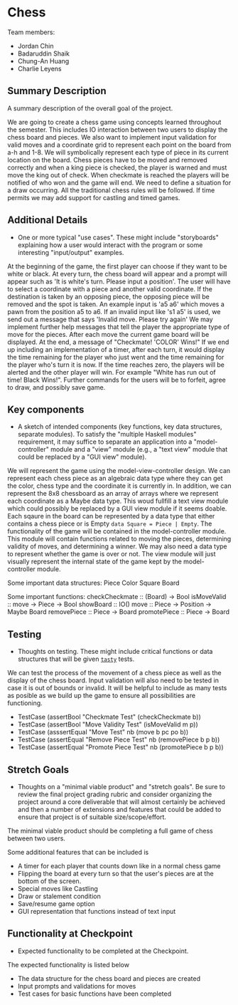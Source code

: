# Chess

Team members:

- Jordan Chin
- Badaruddin Shaik
- Chung-An Huang
- Charlie Leyens

## Summary Description

A summary description of the overall goal of the project.

We are going to create a chess game using concepts learned throughout the semester. This includes IO interaction between two users to display the chess board and pieces. We also want to implement input validation for valid moves and a coordinate grid to represent each point on the board from a-h and 1-8. We will symbolically represent each type of piece in its current location on the board. Chess pieces have to be moved and removed correctly and when a king piece is checked, the player is warned and must move the king out of check. When checkmate is reached the players will be notified of who won and the game will end. We need to define a situation for a draw occurring. All the traditional chess rules will be followed. If time permits we may add support for castling and timed games.

## Additional Details

- One or more typical "use cases". These might include "storyboards" explaining
  how a user would interact with the program or some interesting "input/output"
  examples.

At the beginning of the game, the first player can choose if they want to be white or black. At every turn, the chess board will appear and a prompt will appear such as 'It is white's turn. Please input a position'. The user will have to select a coordinate with a piece and another valid coordinate. If the destination is taken by an opposing piece, the opposing piece will be removed and the spot is taken. An example input is 'a5 a6' which moves a pawn from the position a5 to a6. If an invalid input like 's1 a5' is used, we send out a message that says 'Invalid move. Please try again' We may implement further help messages that tell the player the appropriate type of move for the pieces. After each move the current game board will be displayed. At the end, a message of "Checkmate! 'COLOR' Wins!" If we end up including an implementation of a timer, after each turn, it would display the time remaining for the player who just went and the time remaining for the player who's turn it is now. If the time reaches zero, the players will be alerted and the other player will win. For example "White has run out of time! Black Wins!". Further commands for the users will be to forfeit, agree to draw, and possibly save game.

## Key components

- A sketch of intended components (key functions, key data structures, separate
  modules). To satisfy the "multiple Haskell modules" requirement, it may
  suffice to separate an application into a "model-controller" module and a
  "view" module (e.g., a "text view" module that could be replaced by a "GUI
  view" module).

We will represent the game using the model-view-controller design. We can represent each chess piece as an algebraic data type where they can get the color, chess type and the coordinate it is currently in. In addition, we can represent the 8x8 chessboard as an array of arrays where we represent each coordinate as a Maybe data type. This woud fullfill a text view module which could possibly be replaced by a GUI view module if it seems doable. Each sqaure in the board can be represented by a data type that either contains a chess piece or is Empty `data Square = Piece | Empty`. The functionality of the game will be contained in the model-controller module. This module will contain functions related to moving the pieces, determining validity of moves, and determining a winner. We may also need a data type to represent whether the game is over or not. The view module will just visually represent the internal state of the game kept by the model-controller module.

Some important data structures:
Piece
Color
Square
Board

Some important functions:
checkCheckmate :: (Board) -> Bool
isMoveValid :: move -> Piece -> Bool
showBoard :: IO()
move :: Piece -> Position -> Maybe Board
removePiece :: Piece -> Board
promotePiece :: Piece -> Board

## Testing

- Thoughts on testing. These might include critical functions or data structures
  that will be given
  [`tasty`](https://hackage.haskell.org/package/tasty) tests.

We can test the process of the movement of a chess piece as well as the display of the chess board. Input validation will also need to be tested in case it is out of bounds or invalid. It will be helpful to include as many tests as posible as we build up the game to ensure all possibilities are functioning.

- TestCase (assertBool "Checkmate Test" (checkCheckmate b))
- TestCase (assertBool "Move Validity Test" (isMoveValid m p))
- TestCase (asssertEqual "Move Test" nb (move b pc po b))
- TestCase (assertEqual "Remove Piece Test" nb (removePiece b p b))
- TestCase (assertEqual "Promote Piece Test" nb (promotePiece b p b))

## Stretch Goals

- Thoughts on a "minimal viable product" and "stretch goals". Be sure to review
  the final project grading rubric and consider organizing the project around a
  core deliverable that will almost certainly be achieved and then a number of
  extensions and features that could be added to ensure that project is of
  suitable size/scope/effort.

The minimal viable product should be completing a full game of chess between two users.

Some additional features that can be included is

- A timer for each player that counts down like in a normal chess game
- Flipping the board at every turn so that the user's pieces are at the bottom of the screen.
- Special moves like Castling
- Draw or stalement condition
- Save/resume game option
- GUI representation that functions instead of text input

## Functionality at Checkpoint

- Expected functionality to be completed at the Checkpoint.

The expected functionality is listed below

- The data structure for the chess board and pieces are created
- Input prompts and validations for moves
- Test cases for basic functions have been completed
